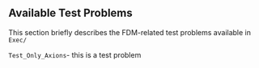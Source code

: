 ## Available Test Problems
This section briefly describes the FDM-related test problems available in `Exec/`

`Test_Only_Axions`- this is a test problem  
